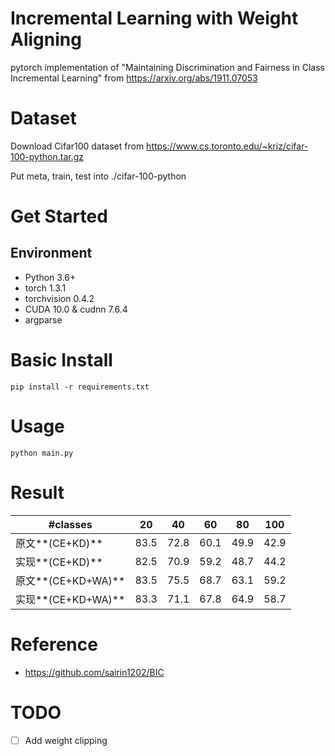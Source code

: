 # Incremental Learning with Weight Aligning 
pytorch implementation of "Maintaining Discrimination and Fairness in Class Incremental Learning" from https://arxiv.org/abs/1911.07053

# Dataset 
Download Cifar100 dataset from https://www.cs.toronto.edu/~kriz/cifar-100-python.tar.gz

Put meta, train, test into ./cifar-100-python

# Get Started
## Environment
* Python 3.6+
* torch 1.3.1
* torchvision 0.4.2
* CUDA 10.0 & cudnn 7.6.4
* argparse

# Basic Install
```
pip install -r requirements.txt
```

# Usage
```
python main.py
```

# Result
| **#classes**       | **20** | **40** | **60** | **80** | **100** |
| ------------------ | ------ | ------ | ------ | ------ | ------- |
| 原文**(CE+KD)**    | 83.5   | 72.8   | 60.1   | 49.9   | 42.9    |
| 实现**(CE+KD)**    | 82.5   | 70.9   | 59.2   | 48.7   | 44.2    |
| 原文**(CE+KD+WA)** | 83.5   | 75.5   | 68.7   | 63.1   | 59.2    |
| 实现**(CE+KD+WA)** | 83.3   | 71.1   | 67.8   | 64.9   | 58.7    |

# Reference
* https://github.com/sairin1202/BIC

# TODO
- [ ] Add weight clipping